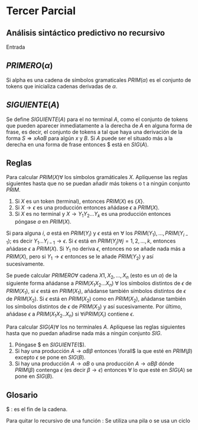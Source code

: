 # Tercer Parcial

## Análisis sintáctico predictivo no recursivo

Entrada

## $PRIMERO(\alpha)$

Si alpha es una cadena de símbolos gramaticales $PRIM(\alpha)$ es el conjunto
de tokens que inicializa cadenas derivadas de $\alpha$.

## $SIGUIENTE(A)$

Se define $SIGUIENTE(A)$ para el no terminal $A$, como el conjunto de tokens que
pueden aparecer inmediatamente a la derecha de $A$ en alguna forma de frase, es
decir, el conjunto de tokens a tal que haya una derivación de la forma $S \Rightarrow xAaB$
para algún $x$ y $B$. Si $A$ puede ser el situado más a la derecha en una forma
de frase entonces $\$$ está en $SIG(A)$.

## Reglas

Para calcular $PRIM(X) \forall$ los símbolos gramáticales $X$. Aplíquense las
reglas siguientes hasta que no se puedan añadir más tokens o t a ningún conjunto $PRIM$.

1. Si $X$ es un token (terminal), entonces $PRIM(X)$ es $\{X\}$.
2. Si $X \rightarrow \epsilon$ es una producción entonces añádase $\epsilon$ a $PRIM(X)$.
3. Si $X$ es no terminal y $X \rightarrow Y_1 Y_2 ... Y_k$ es una producción entonces
   póngase $a$ en $PRIM(X)$.

Si para alguna $i$, $a$ está en $PRIM(Y_i)$ y $\epsilon$ está en $\forall$ los
$PRIM(Y_1), ... , PRIM(Y_{i-1})$; es decir $Y_1 ... Y_{i-1} \rightarrow \epsilon$.
Si $\epsilon$ está en $PRIM(Y_j) \forall j=1,2,...,k$, entonces añádase $\epsilon$
a $PRIM(X)$. Si $Y_1$ no deriva $\epsilon$, entonces no se añade nada más a $PRIM(X)$,
pero si $Y_1 \rightarrow \epsilon$ entonces se le añade $PRIM(Y_2)$ y así sucesivamente.

Se puede calcular $PRIMERO \forall$ cadena $X1,X_2,...,X_n$ (esto es un $\alpha$)
de la siguiente forma añádanse a $PRIM(X_1 X_2 ... X_n)$ $\forall$ los símbolos
distintos de $\epsilon$ de $PRIM(X_1)$, si $\epsilon$ está en $PRIM(X_1)$, añádanse
también símbolos distintos de $\epsilon$ de $PRIM(X_2)$. Si $\epsilon$ está en $PRIM(X_2)$
como en $PRIM(X_2)$, añádanse también los símbolos distintos de $\epsilon$ de
$PRIM(X_3)$ y así sucesivamente. Por último, añádase $\epsilon$ a $PRIM(X_1 X_2 .. X_n)$
si $\forall i PRIM(X_i)$ contiene $\epsilon$.

Para calcular $SIG(A) \forall$ los no terminales $A$. Aplíquese las reglas
siguientes hasta que no puedan añadirse nada más a ningún conjunto $SIG$.

1. Póngase $\$$ en $SIGUIENTE(\$)$.
2. Si hay una producción $A \rightarrow \alpha B \beta$ entonces \forall$ la que
   esté en $PRIM(\beta)$ excepto $\epsilon$ se pone en $SIG(B)$.
3. Si hay una producción $A \rightarrow \alpha B$ o una producción $A \rightarrow \alpha B \beta$
   dónde $PRIM(\beta)$ contenga $\epsilon$ (es decir $\beta \rightarrow \epsilon$) entonces
   $\forall$ lo que esté en $SIG(A)$ se pone en $SIG(B)$.

## Glosario

$
: es el fin de la cadena.

Para quitar lo recursivo de una función
: Se utiliza una pila o se usa un ciclo
